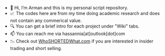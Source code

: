 - 👋  Hi, I’m Arman and this is my personal script repository. 
- 📈  The codes here are from my time doing academic research and does not contain any commerical value.
- 🔍  You can get a brief intro for each project under "Wiki" tabs.
- 📫  You can reach me via hassannia[at]outlook[dot]com
- 📉 Check out [WhoSHORTEDWhat.com](https://whoshorgedwhat.com) if you are interested in insider trading and short selling. 
<!---
hkalager/hkalager is a ✨ special ✨ repository because its `README.md` (this file) appears on your GitHub profile.
You can click the Preview link to take a look at your changes.
--->
